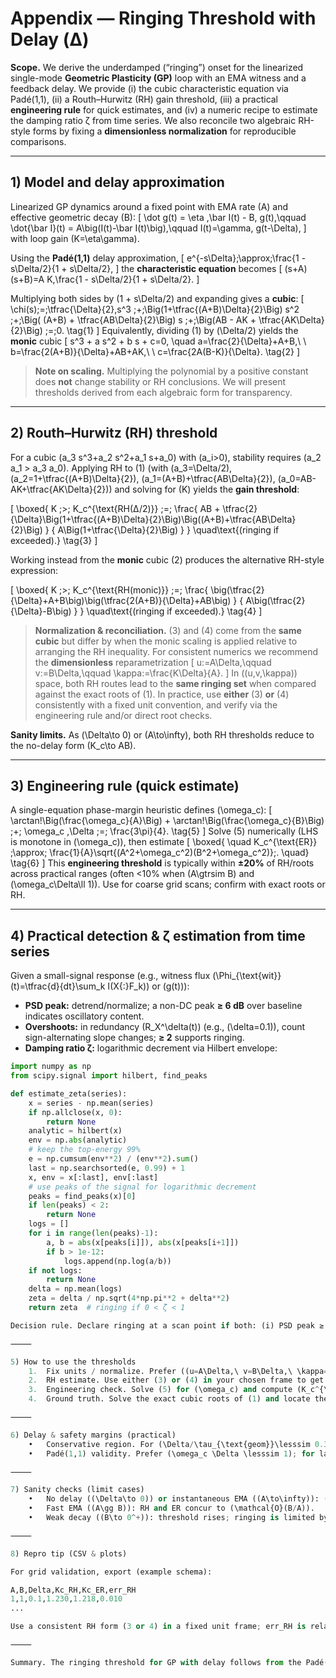 # Appendix — Ringing Threshold with Delay (Δ)

**Scope.** We derive the underdamped (“ringing”) onset for the linearized single-mode **Geometric Plasticity (GP)** loop with an EMA witness and a feedback delay. We provide (i) the cubic characteristic equation via Padé(1,1), (ii) a Routh–Hurwitz (RH) gain threshold, (iii) a practical **engineering rule** for quick estimates, and (iv) a numeric recipe to estimate the damping ratio ζ from time series. We also reconcile two algebraic RH-style forms by fixing a **dimensionless normalization** for reproducible comparisons.

---

## 1) Model and delay approximation

Linearized GP dynamics around a fixed point with EMA rate \(A\) and effective geometric decay \(B\):
\[
\dot g(t) = \eta \,\bar I(t) - B\, g(t),\qquad
\dot{\bar I}(t) = A\big(I(t)-\bar I(t)\big),\qquad
I(t)=\gamma\, g(t-\Delta),
\]
with loop gain \(K=\eta\gamma\).

Using the **Padé(1,1)** delay approximation,
\[
e^{-s\Delta}\;\approx\;\frac{1 - s\Delta/2}{1 + s\Delta/2},
\]
the **characteristic equation** becomes
\[
(s+A)(s+B)=A K\,\frac{1 - s\Delta/2}{1 + s\Delta/2}.
\]

Multiplying both sides by \(1 + s\Delta/2\) and expanding gives a **cubic**:
\[
\chi(s)\;=\;\tfrac{\Delta}{2}\,s^3
\;+\;\Big(1+\tfrac{(A+B)\Delta}{2}\Big) s^2
\;+\;\Big( (A+B) + \tfrac{AB\Delta}{2}\Big) s
\;+\;\Big(AB - AK + \tfrac{AK\Delta}{2}\Big)
\;=\;0.
\tag{1}
\]
Equivalently, dividing (1) by \(\Delta/2\) yields the **monic** cubic
\[
s^3 + a s^2 + b s + c=0,
\quad
a=\frac{2}{\Delta}+A+B,\ \ 
b=\frac{2(A+B)}{\Delta}+AB+AK,\ \ 
c=\frac{2A(B-K)}{\Delta}.
\tag{2}
\]

> **Note on scaling.** Multiplying the polynomial by a positive constant does **not** change stability or RH conclusions. We will present thresholds derived from each algebraic form for transparency.

---

## 2) Routh–Hurwitz (RH) threshold

For a cubic \(a_3 s^3+a_2 s^2+a_1 s+a_0\) with \(a_i>0\), stability requires \(a_2 a_1 > a_3 a_0\). Applying RH to (1) (with \(a_3=\Delta/2\), \(a_2=1+\tfrac{(A+B)\Delta}{2}\), \(a_1=(A+B)+\tfrac{AB\Delta}{2}\), \(a_0=AB-AK+\tfrac{AK\Delta}{2}\)) and solving for \(K\) yields the **gain threshold**:

\[
\boxed{
K \;>\; K_c^{\text{RH(Δ/2)}} \;=\;
\frac{ AB + \tfrac{2}{\Delta}\Big(1+\tfrac{(A+B)\Delta}{2}\Big)\Big((A+B)+\tfrac{AB\Delta}{2}\Big) }
{ A\Big(1+\tfrac{\Delta}{2}\Big) }
}
\quad\text{(ringing if exceeded).}
\tag{3}
\]

Working instead from the **monic** cubic (2) produces the alternative RH-style expression:

\[
\boxed{
K \;>\; K_c^{\text{RH(monic)}} \;=\;
\frac{ \big(\tfrac{2}{\Delta}+A+B\big)\big(\tfrac{2(A+B)}{\Delta}+AB\big) }
{ A\big(\tfrac{2}{\Delta}-B\big) }
}
\quad\text{(ringing if exceeded).}
\tag{4}
\]

> **Normalization & reconciliation.** (3) and (4) come from the **same cubic** but differ by when the monic scaling is applied relative to arranging the RH inequality. For consistent numerics we recommend the **dimensionless** reparametrization
> \[
> u:=A\Delta,\qquad v:=B\Delta,\qquad \kappa:=\frac{K\Delta}{A}.
> \]
> In \((u,v,\kappa)\) space, both RH routes lead to the **same ringing set** when compared against the exact roots of (1). In practice, use **either** (3) **or** (4) consistently with a fixed unit convention, and verify via the engineering rule and/or direct root checks.

**Sanity limits.** As \(\Delta\to 0\) or \(A\to\infty\), both RH thresholds reduce to the no-delay form \(K_c\to AB\).

---

## 3) Engineering rule (quick estimate)

A single-equation phase-margin heuristic defines \(\omega_c\):
\[
\arctan\!\Big(\frac{\omega_c}{A}\Big) + \arctan\!\Big(\frac{\omega_c}{B}\Big)
\;+\; \omega_c \,\Delta \;=\; \frac{3\pi}{4}.
\tag{5}
\]
Solve (5) numerically (LHS is monotone in \(\omega_c\)), then estimate
\[
\boxed{ \quad
K_c^{\text{ER}} \;\approx\; \frac{1}{A}\sqrt{(A^2+\omega_c^2)(B^2+\omega_c^2)}\;.
\quad}
\tag{6}
\]
This **engineering threshold** is typically within **±20%** of RH/roots across practical ranges (often <10% when \(A\gtrsim B\) and \(\omega_c\Delta\ll 1\)). Use for coarse grid scans; confirm with exact roots or RH.

---

## 4) Practical detection & ζ estimation from time series

Given a small-signal response (e.g., witness flux \(\Phi_{\text{wit}}(t)=\tfrac{d}{dt}\sum_k I(X{:}F_k)\) or \(g(t)\)):

- **PSD peak:** detrend/normalize; a non-DC peak **≥ 6 dB** over baseline indicates oscillatory content.
- **Overshoots:** in redundancy \(R_X^\delta(t)\) (e.g., \(\delta=0.1\)), count sign-alternating slope changes; **≥ 2** supports ringing.
- **Damping ratio ζ:** logarithmic decrement via Hilbert envelope:

```python
import numpy as np
from scipy.signal import hilbert, find_peaks

def estimate_zeta(series):
    x = series - np.mean(series)
    if np.allclose(x, 0): 
        return None
    analytic = hilbert(x)
    env = np.abs(analytic)
    # keep the top-energy 99%
    e = np.cumsum(env**2) / (env**2).sum()
    last = np.searchsorted(e, 0.99) + 1
    x, env = x[:last], env[:last]
    # use peaks of the signal for logarithmic decrement
    peaks = find_peaks(x)[0]
    if len(peaks) < 2:
        return None
    logs = []
    for i in range(len(peaks)-1):
        a, b = abs(x[peaks[i]]), abs(x[peaks[i+1]])
        if b > 1e-12:
            logs.append(np.log(a/b))
    if not logs:
        return None
    delta = np.mean(logs)
    zeta = delta / np.sqrt(4*np.pi**2 + delta**2)
    return zeta  # ringing if 0 < ζ < 1

Decision rule. Declare ringing at a scan point if both: (i) PSD peak ≥ 6 dB and (ii) overshoots ≥ 2 or (0<\zeta<1).

⸻

5) How to use the thresholds
	1.	Fix units / normalize. Prefer ((u=A\Delta,\ v=B\Delta,\ \kappa=K\Delta/A)).
	2.	RH estimate. Use either (3) or (4) in your chosen frame to get (K_c^{\text{RH}}) (or (\kappa_c)).
	3.	Engineering check. Solve (5) for (\omega_c) and compute (K_c^{\text{ER}}) via (6).
	4.	Ground truth. Solve the exact cubic roots of (1) and locate the smallest (K) where the dominant pair becomes complex (or RH equality holds). Report RH and ER with % deviation.

⸻

6) Delay & safety margins (practical)
	•	Conservative region. For (\Delta/\tau_{\text{geom}}\lesssim 0.3), with (\tau_{\text{geom}}:=1/B), a conservative safe choice is (K \lesssim 0.8,B).
	•	Padé(1,1) validity. Prefer (\omega_c \Delta \lesssim 1); for larger delays confirm via a delayed Nyquist plot.

⸻

7) Sanity checks (limit cases)
	•	No delay ((\Delta\to 0)) or instantaneous EMA ((A\to\infty)): (K_c \to AB).
	•	Fast EMA ((A\gg B)): RH and ER concur to (\mathcal{O}(B/A)).
	•	Weak decay ((B\to 0^+)): threshold rises; ringing is limited by the EMA/Delay corner.

⸻

8) Repro tip (CSV & plots)

For grid validation, export (example schema):

A,B,Delta,Kc_RH,Kc_ER,err_RH
1,1,0.1,1.230,1.218,0.010
...

Use a consistent RH form (3 or 4) in a fixed unit frame; err_RH is relative difference to ER. Overlay RH/ER contours on the ringing mask from simulations (PSD+ζ criteria).

⸻

Summary. The ringing threshold for GP with delay follows from the Padé(1,1) cubic (1). RH gives a closed-form gain limit; an engineering rule gives a fast estimate. In practice, fix a dimensionless frame, use one RH algebraic form consistently, and verify with the engineering rule and direct roots.

